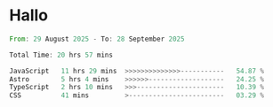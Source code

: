 # Hallo
<!--START_SECTION:waka-->

```rust
From: 29 August 2025 - To: 28 September 2025

Total Time: 20 hrs 57 mins

JavaScript   11 hrs 29 mins  >>>>>>>>>>>>>>-----------   54.87 %
Astro        5 hrs 4 mins    >>>>>>-------------------   24.25 %
TypeScript   2 hrs 10 mins   >>>----------------------   10.39 %
CSS          41 mins         >------------------------   03.29 %
```

<!--END_SECTION:waka-->

